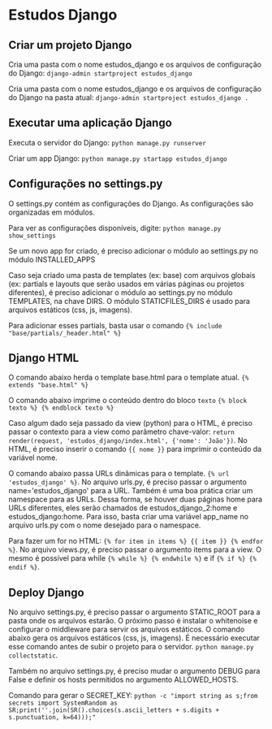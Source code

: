 # Estudos Django

## Criar um projeto Django

Cria uma pasta com o nome estudos_django e os arquivos de configuração do Django:
`django-admin startproject estudos_django`

Cria uma pasta com o nome estudos_django e os arquivos de configuração do Django na pasta atual:
`django-admin startproject estudos_django .`

## Executar uma aplicação Django

Executa o servidor do Django:
`python manage.py runserver`

Criar um app Django:
`python manage.py startapp estudos_django`

## Configurações no settings.py

O settings.py contém as configurações do Django. As configurações são organizadas em módulos.

Para ver as configurações disponíveis, digite:
`python manage.py show_settings`

Se um novo app for criado, é preciso adicionar o módulo ao settings.py no módulo INSTALLED_APPS

Caso seja criado uma pasta de templates (ex: base) com arquivos globais (ex: partials e layouts que serão usados em várias páginas ou projetos diferentes), é preciso adicionar o módulo ao settings.py no módulo TEMPLATES, na chave DIRS. O módulo STATICFILES_DIRS é usado para arquivos estáticos (css, js, imagens).

Para adicionar esses partials, basta usar o comando `{% include "base/partials/_header.html" %}`

## Django HTML

O comando abaixo herda o template base.html para o template atual.
`{% extends "base.html" %}`

O comando abaixo imprime o conteúdo dentro do bloco `texto`
`{% block texto %} {% endblock texto %}`

Caso algum dado seja passado da view (python) para o HTML, é preciso passar o contexto para a view como parâmetro chave-valor:
`return render(request, 'estudos_django/index.html', {'nome': 'João'})`. No HTML, é preciso inserir o comando `{{ nome }}` para imprimir o conteúdo da variável nome.

O comando abaixo passa URLs dinâmicas para o template.
`{% url 'estudos_django' %}`. No arquivo urls.py, é preciso passar o argumento name='estudos_django' para a URL. Também é uma boa prática criar um namespace para as URLs. Dessa forma, se houver duas páginas home para URLs diferentes, eles serão chamados de estudos_django_2:home e estudos_django:home. Para isso, basta criar uma variável app_name no arquivo urls.py com o nome desejado para o namespace.

Para fazer um for no HTML: `{% for item in items %} {{ item }} {% endfor %}`. No arquivo views.py, é preciso passar o argumento items para a view. O mesmo é possível para while `{% while %} {% endwhile %}` e if `{% if %} {%  endif %}`.

## Deploy Django

No arquivo settings.py, é preciso passar o argumento STATIC_ROOT para a pasta onde os arquivos estarão. O próximo passo é instalar o whitenoise e configurar o middleware para servir os arquivos estáticos.
O comando abaixo gera os arquivos estáticos (css, js, imagens). É necessário executar esse comando antes de subir o projeto para o servidor.
`python manage.py collectstatic`.

Também no arquivo settings.py, é preciso mudar o argumento DEBUG para False e definir os hosts permitidos no argumento ALLOWED_HOSTS.

Comando para gerar o SECRET_KEY: `python -c "import string as s;from secrets import SystemRandom as SR;print(''.join(SR().choices(s.ascii_letters + s.digits + s.punctuation, k=64)));"`
